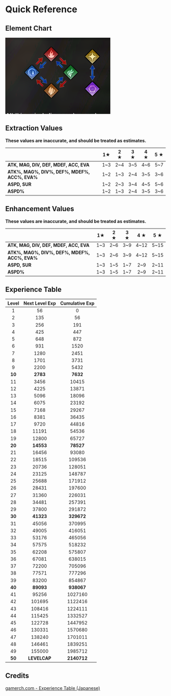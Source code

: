# Quick Reference


## Element Chart

![Element Chart](./img/element-chart.png)

## Extraction Values

**These values are inaccurate, and should be treated as estimates.**

|                                               | 1★  | 2 ★ | 3 ★ | 4 ★ | 5 ★ |
|:----------------------------------------------|:---:|:---:|:---:|:---:|:---:|
| **ATK, MAG, DIV, DEF, MDEF, ACC, EVA**        | 1~3 | 2~4 | 3~5 | 4~6 | 5~7 |
| **ATK%, MAG%, DIV%, DEF%, MDEF%, ACC%, EVA%** | 1~2 | 1~3 | 2~4 | 3~5 | 3~6 |
| **ASPD, SUR**                                 | 1~2 | 2~3 | 3~4 | 4~5 | 5~6 |
| **ASPD%**                                     | 1~2 | 1~3 | 2~4 | 3~5 | 3~6 |

## Enhancement Values

**These values are inaccurate, and should be treated as estimates.**

|                                               | 1★  | 2 ★ | 3 ★ | 4 ★  | 5 ★  |
|:----------------------------------------------|:---:|:---:|:---:|:----:|:----:|
| **ATK, MAG, DIV, DEF, MDEF, ACC, EVA**        | 1~3 | 2~6 | 3~9 | 4~12 | 5~15 |
| **ATK%, MAG%, DIV%, DEF%, MDEF%, ACC%, EVA%** | 1~3 | 2~6 | 3~9 | 4~12 | 5~15 |
| **ASPD, SUR**                                 | 1~3 | 1~5 | 1~7 | 2~9  | 2~11 |
| **ASPD%**                                     | 1~3 | 1~5 | 1~7 | 2~9  | 2~11 |

## Experience Table

| Level  | Next Level Exp | Cumulative Exp |
|:------:|:--------------:|:--------------:|
|   1    |       56       |       0        |
|   2    |      135       |       56       |
|   3    |      256       |      191       |
|   4    |      425       |      447       |
|   5    |      648       |      872       |
|   6    |      931       |      1520      |
|   7    |      1280      |      2451      |
|   8    |      1701      |      3731      |
|   9    |      2200      |      5432      |
| **10** |    **2783**    |    **7632**    |
|   11   |      3456      |     10415      |
|   12   |      4225      |     13871      |
|   13   |      5096      |     18096      |
|   14   |      6075      |     23192      |
|   15   |      7168      |     29267      |
|   16   |      8381      |     36435      |
|   17   |      9720      |     44816      |
|   18   |     11191      |     54536      |
|   19   |     12800      |     65727      |
| **20** |   **14553**    |   **78527**    |
|   21   |     16456      |     93080      |
|   22   |     18515      |     109536     |
|   23   |     20736      |     128051     |
|   24   |     23125      |     148787     |
|   25   |     25688      |     171912     |
|   26   |     28431      |     197600     |
|   27   |     31360      |     226031     |
|   28   |     34481      |     257391     |
|   29   |     37800      |     291872     |
| **30** |   **41323**    |   **329672**   |
|   31   |     45056      |     370995     |
|   32   |     49005      |     416051     |
|   33   |     53176      |     465056     |
|   34   |     57575      |     518232     |
|   35   |     62208      |     575807     |
|   36   |     67081      |     638015     |
|   37   |     72200      |     705096     |
|   38   |     77571      |     777296     |
|   39   |     83200      |     854867     |
| **40** |   **89093**    |   **938067**   |
|   41   |     95256      |    1027160     |
|   42   |     101695     |    1122416     |
|   43   |     108416     |    1224111     |
|   44   |     115425     |    1332527     |
|   45   |     122728     |    1447952     |
|   46   |     130331     |    1570680     |
|   47   |     138240     |    1701011     |
|   48   |     146461     |    1839251     |
|   49   |     155000     |    1985712     |
| **50** |  **LEVELCAP**  |  **2140712**   |

## Credits

[gamerch.com - Experience Table (Japanese)](https://gamerch.com/wizardry-daphne/877807)